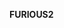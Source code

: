 **FURIOUS2**


<p style="text-align:center;>![Furious2](https://www.google.fr/search?q=fast+furious+2&source=lnms&tbm=isch&sa=X&ved=0ahUKEwil-qr_9IPYAhVSGsAKHWggBI8Q_AUICygC&biw=1600&bih=794#imgdii=4dsxA1mpQMbItM:&imgrc=AA3O35qFhtTTgM:)</p>

_Duree : 1 h 48_

*Les acteurs*
+  Paul Walker
+  Eva Mendes
+  Tyrese Gibson

![Lien vers le film](http://imdb.com/title/tt0232500)

